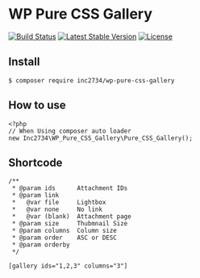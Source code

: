 # WP Pure CSS Gallery

[![Build Status](https://travis-ci.org/inc2734/wp-pure-css-gallery.svg?branch=master)](https://travis-ci.org/inc2734/wp-pure-css-gallery)
[![Latest Stable Version](https://poser.pugx.org/inc2734/wp-pure-css-gallery/v/stable)](https://packagist.org/packages/inc2734/wp-pure-css-gallery)
[![License](https://poser.pugx.org/inc2734/wp-pure-css-gallery/license)](https://packagist.org/packages/inc2734/wp-pure-css-gallery)

## Install
```
$ composer require inc2734/wp-pure-css-gallery
```

## How to use
```
<?php
// When Using composer auto loader
new Inc2734\WP_Pure_CSS_Gallery\Pure_CSS_Gallery();
```

## Shortcode
```
/**
 * @param ids      Attachment IDs
 * @param link
 *   @var file     Lightbox
 *   @var none     No link
 *   @var (blank)  Attachment page
 * @param size     Thubmnail Size
 * @param columns  Column size
 * @param order    ASC or DESC
 * @param orderby
 */

[gallery ids="1,2,3" columns="3"]
```
